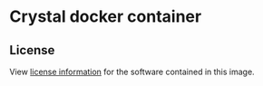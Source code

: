 # Crystal docker container

## License

View [license information](https://github.com/manastech/crystal/blob/master/LICENSE) for the software contained in this image.
